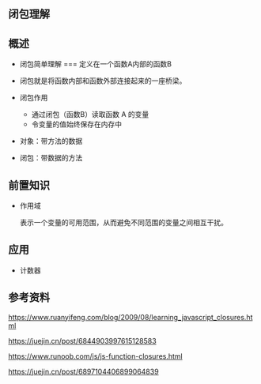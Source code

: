 ## 闭包理解

## 概述

- 闭包简单理解 === 定义在一个函数A内部的函数B
- 闭包就是将函数内部和函数外部连接起来的一座桥梁。
- 闭包作用
  - 通过闭包（函数B）读取函数 A 的变量
  - 令变量的值始终保存在内存中
- 对象：带方法的数据

- 闭包：带数据的方法





## 前置知识

- 作用域

  表示一个变量的可用范围，从而避免不同范围的变量之间相互干扰。



## 应用

- 计数器







## 参考资料

https://www.ruanyifeng.com/blog/2009/08/learning_javascript_closures.html

https://juejin.cn/post/6844903997615128583

https://www.runoob.com/js/js-function-closures.html

https://juejin.cn/post/6897104406899064839

